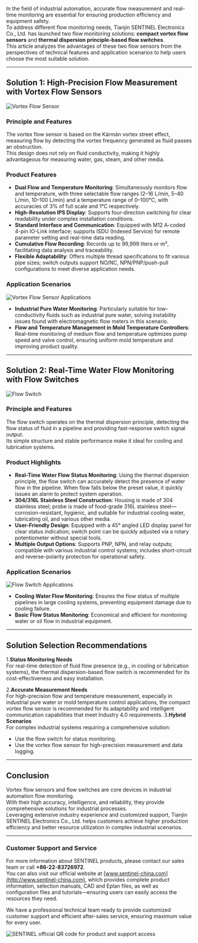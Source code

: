 In the field of industrial automation, accurate flow measurement and real-time monitoring are essential for ensuring production efficiency and equipment safety.  
To address different flow monitoring needs, Tianjin SENTINEL Electronics Co., Ltd. has launched two flow monitoring solutions: **compact vortex flow sensors** and **thermal dispersion principle-based flow switches**.  
This article analyzes the advantages of these two flow sensors from the perspectives of technical features and application scenarios to help users choose the most suitable solution.

---

## Solution 1: High-Precision Flow Measurement with Vortex Flow Sensors

![Vortex Flow Sensor](http://image.sentinel-china.com/202501152251493.png)

### Principle and Features

The vortex flow sensor is based on the Kármán vortex street effect, measuring flow by detecting the vortex frequency generated as fluid passes an obstruction.  
This design does not rely on fluid conductivity, making it highly advantageous for measuring water, gas, steam, and other media.

### Product Features

- **Dual Flow and Temperature Monitoring**: Simultaneously monitors flow and temperature, with three selectable flow ranges (2–16 L/min, 5–40 L/min, 10–100 L/min) and a temperature range of 0–100°C, with accuracies of 3% of full scale and 1°C respectively.  
- **High-Resolution IPS Display**: Supports four-direction switching for clear readability under complex installation conditions.  
- **Standard Interface and Communication**: Equipped with M12 A-coded 4-pin IO-Link interface; supports ISDU (Indexed Service) for remote parameter setting and real-time data reading.  
- **Cumulative Flow Recording**: Records up to 99,999 liters or m³, facilitating data analysis and traceability.  
- **Flexible Adaptability**: Offers multiple thread specifications to fit various pipe sizes; switch outputs support NO/NC, NPN/PNP/push-pull configurations to meet diverse application needs.

### Application Scenarios

![Vortex Flow Sensor Applications](http://image.sentinel-china.com/202501152323954.png)

- **Industrial Pure Water Monitoring**: Particularly suitable for low-conductivity fluids such as industrial pure water, solving instability issues found with electromagnetic flow meters in this scenario.  
- **Flow and Temperature Management in Mold Temperature Controllers**: Real-time monitoring of medium flow and temperature optimizes pump speed and valve control, ensuring uniform mold temperature and improving product quality.

---

## Solution 2: Real-Time Water Flow Monitoring with Flow Switches

![Flow Switch](http://image.sentinel-china.com/202401191053665.png)

### Principle and Features

The flow switch operates on the thermal dispersion principle, detecting the flow status of fluid in a pipeline and providing fast-response switch signal output.  
Its simple structure and stable performance make it ideal for cooling and lubrication systems.

### Product Highlights

- **Real-Time Water Flow Status Monitoring**: Using the thermal dispersion principle, the flow switch can accurately detect the presence of water flow in the pipeline. When flow falls below the preset value, it quickly issues an alarm to protect system operation.  
- **304/316L Stainless Steel Construction**: Housing is made of 304 stainless steel; probe is made of food-grade 316L stainless steel—corrosion-resistant, hygienic, and suitable for industrial cooling water, lubricating oil, and various other media.  
- **User-Friendly Design**: Equipped with a 45° angled LED display panel for clear status indication; switch point can be quickly adjusted via a rotary potentiometer without special tools.  
- **Multiple Output Options**: Supports PNP, NPN, and relay outputs; compatible with various industrial control systems; includes short-circuit and reverse-polarity protection for operational safety.

### Application Scenarios

![Flow Switch Applications](http://image.sentinel-china.com/202501160010773.png)

- **Cooling Water Flow Monitoring**: Ensures the flow status of multiple pipelines in large cooling systems, preventing equipment damage due to cooling failure.  
- **Basic Flow Status Monitoring**: Economical and efficient for monitoring water or oil flow in industrial equipment.

---

## Solution Selection Recommendations

1.**Status Monitoring Needs**  
   For real-time detection of fluid flow presence (e.g., in cooling or lubrication systems), the thermal dispersion-based flow switch is recommended for its cost-effectiveness and easy installation.

2.**Accurate Measurement Needs**  
   For high-precision flow and temperature measurement, especially in industrial pure water or mold temperature control applications, the compact vortex flow sensor is recommended for its adaptability and intelligent communication capabilities that meet Industry 4.0 requirements.
3.**Hybrid Scenarios**  
   For complex industrial systems requiring a comprehensive solution:  
   - Use the flow switch for status monitoring.  
   - Use the vortex flow sensor for high-precision measurement and data logging.

---

## Conclusion

Vortex flow sensors and flow switches are core devices in industrial automation flow monitoring.  
With their high accuracy, intelligence, and reliability, they provide comprehensive solutions for industrial processes.  
Leveraging extensive industry experience and customized support, Tianjin SENTINEL Electronics Co., Ltd. helps customers achieve higher production efficiency and better resource utilization in complex industrial scenarios.

---

### Customer Support and Service

For more information about SENTINEL products, please contact our sales team or call **+86-22-83726972**.  
You can also visit our official website at [www.sentinel-china.com](http://www.sentinel-china.com), which provides complete product information, selection manuals, CAD and Eplan files, as well as configuration files and tutorials—ensuring users can easily access the resources they need.

We have a professional technical team ready to provide customized customer support and efficient after-sales service, ensuring maximum value for every user.

![SENTINEL official QR code for product and support access](https://image.sentinel-china.com/2024-08-24-%E5%AE%98%E6%96%B9%E4%BA%8C%E7%BB%B4%E7%A0%81%E5%90%88%E9%9B%86.png)
